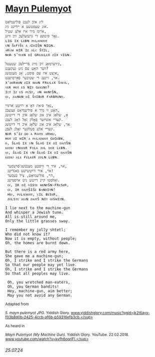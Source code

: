 # [Mayn Pulemyot](https://www.youtube.com/watch?v=kyfh6oqrlFI)
```
ליג איכ לעבנ פּוליעמיאָט
אונ שעפטשע א ייִדישנ ניג.
ארומ מיר איז אלצ שטיל,
נאָר ס׳טוענ די גרעזעלעכ זיכ װיגנ.
ʟɪɢ ɪx ʟᴇʙɴ ᴘᴜʟᴊᴇᴍᴊᴏᴛ
ᴜɴ šᴇғᴛšᴇ ᴀ ᴊɪᴅɪšɴ ɴɪɢɴ.
ᴀʀᴜᴍ ᴍɪʀ ɪᴢ ᴀʟᴄ šᴛɪʟ,
ɴᴏʀ s'ᴛᴜᴇɴ ᴅɪ ɢʀᴇᴢᴇʟᴇx ᴢɪx ᴠɪɢɴ.

כ׳דערמאָנ זיכ מײַנ פרײלעכ שטעטל,
װער האָט עס ניט געקענט?
איצט איז עס פּוסט, אָנ מענטשנ,
אױ, זײַנענ די שטיבער פארברענט.
x'ᴅᴇʀᴍᴏɴ ᴢɪx ᴍᴀᴊɴ ғʀᴇᴊʟᴇx šᴛᴇᴛʟ,
ᴠᴇʀ ʜᴏᴛ ᴇs ɴɪᴛ ɢᴇᴋᴇɴᴛ?
ɪᴄᴛ ɪᴢ ᴇs ᴘᴜsᴛ, ᴏɴ ᴍᴇɴᴛšɴ,
ᴏᴊ, ᴢᴀᴊɴᴇɴ ᴅɪ šᴛɪʙᴇʀ ғᴀʀʙʀᴇɴᴛ.

נאָר ס׳איז דאָ א רױטע ארמײ,
האָט זי מיר א פּוליעמיאָט געגעבנ,
אָ, שלאָג איכ אונ שלאָג איכ די דײַטשנ
קעדײ אונדזער פאָלק זאָל דאָכ לעבנ.
אױ, שלאָג איכ אונ שלאָג איכ די דײַטשנ
קעדײ אלע פעלקער זאָלנ לעבנ.
ɴᴏʀ s'ɪᴢ ᴅᴏ ᴀ ʀᴏᴊᴛᴇ ᴀʀᴍᴇᴊ,
ʜᴏᴛ ᴢɪ ᴍɪʀ ᴀ ᴘᴜʟᴊᴇᴍᴊᴏᴛ ɢᴇɢᴇʙɴ,
ᴏ, šʟᴏɢ ɪx ᴜɴ šʟᴏɢ ɪx ᴅɪ ᴅᴀᴊᴛšɴ
ᴋᴇᴅᴇᴊ ᴜɴᴅᴢᴇʀ ғᴏʟᴋ ᴢᴏʟ ᴅᴏx ʟᴇʙɴ.
ᴏᴊ, šʟᴏɢ ɪx ᴜɴ šʟᴏɢ ɪx ᴅɪ ᴅᴀᴊᴛšɴ
ᴋᴇᴅᴇᴊ ᴀʟᴇ ғᴇʟᴋᴇʀ ᴢᴏʟɴ ʟᴇʙɴ.

 אױ, איר די װיסטע מענטשנ־פרעסער,
 אױ, איר דײַטשישע באנדיטנ!
 הײ, פּוליעמיאָט, ציל בעסער,
 זאָלסטו קײנ דײַטש ניט אױסמיטנ.
 ᴏᴊ, ɪʀ ᴅɪ ᴠɪsᴛᴇ ᴍᴇɴᴛšɴ-ғʀᴇsᴇʀ,
 ᴏᴊ, ɪʀ ᴅᴀᴊᴛšɪšᴇ ʙᴀɴᴅɪᴛɴ!
 ʜᴇᴊ, ᴘᴜʟᴊᴇᴍᴊᴏᴛ, ᴄɪʟ ʙᴇsᴇʀ,
 ᴢᴏʟsᴛᴜ ᴋᴇᴊɴ ᴅᴀᴊᴛš ɴɪᴛ ᴏᴊsᴍɪᴛɴ.
```
```
I lie next to the machine-gun
And whisper a Jewish tune.
All is still around me,
Only the little grasses sway.

I remember my jolly shtetl;
Who did not know it?
Now it is empty, without people;
Oh, the homes are burnt down.

But there is a red army here,
She gave me a machine-gun;
Oh, I strike and I strike the Germans
So that our people may yet live.
Oh, I strike and I strike the Germans
So that all peoples may live.

 Oh, you wretched man-eaters,
 Oh, you German bandits!
 Hey, machine-gun, aim better;
 May you not avoid any German.
```
<sub>Adapted from</sub>

<sup>*​5. mayn pulemyot JPG.* Yiddish Glory. www.yiddishglory.com/music?pgid=jk2t6ayv-f03b8d0b-2425-4ccb-af6b-b59316efb3cb.</sup>

<sub>As heard in</sub>

<sup>*Mayn Pulemyot (My Machine Gun).* Yiddish Glory. YouTube. 22.02.2018. www.youtube.com/watch?v=kyfh6oqrlFI.</sup>
###### 25.07.24
